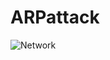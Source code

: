 # ARPattack
![Network](https://user-images.githubusercontent.com/70896562/218260005-16e34954-ae14-4333-aed2-e6e1ae8b2b65.svg)

